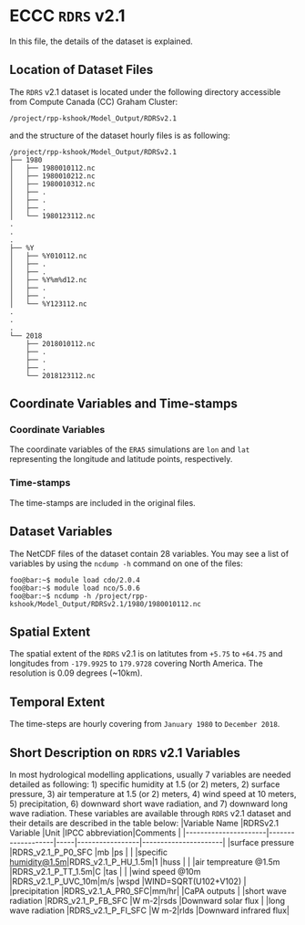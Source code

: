 # ECCC `RDRS` v2.1
In this file, the details of the dataset is explained.

## Location of Dataset Files
The `RDRS` v2.1 dataset is located under the following directory accessible from Compute Canada (CC) Graham Cluster:
```
/project/rpp-kshook/Model_Output/RDRSv2.1
```
and the structure of the dataset hourly files is as following:
```console
/project/rpp-kshook/Model_Output/RDRSv2.1
├── 1980
│   ├── 1980010112.nc
│   ├── 1980010212.nc
│   ├── 1980010312.nc
│   ├── .
│   ├── .
│   ├── .
│   └── 1980123112.nc
.
.
.
├── %Y
│   ├── %Y010112.nc
│   ├── .
│   ├── .
│   ├── %Y%m%d12.nc
│   ├── .
│   ├── .
│   └── %Y123112.nc
.
.
.
└── 2018
    ├── 2018010112.nc
    ├── .
    ├── .
    ├── .
    └── 2018123112.nc
```

## Coordinate Variables and Time-stamps

### Coordinate Variables
The coordinate variables of the `ERA5` simulations are `lon` and `lat` representing the longitude and latitude points, respectively.
### Time-stamps
The time-stamps are included in the original files.

## Dataset Variables
The NetCDF files of the dataset contain 28 variables. You may see a list of variables by using the `ncdump -h`  command on one of the files:
```console
foo@bar:~$ module load cdo/2.0.4
foo@bar:~$ module load nco/5.0.6
foo@bar:~$ ncdump -h /project/rpp-kshook/Model_Output/RDRSv2.1/1980/1980010112.nc
```

## Spatial Extent
The spatial extent of the `RDRS` v2.1 is on latitutes from `+5.75` to `+64.75` and longitudes from `-179.9925` to `179.9728` covering North America. The resolution is 0.09 degrees (~10km). 

## Temporal Extent
The time-steps are hourly covering from `January 1980` to `December 2018`.

## Short Description on `RDRS` v2.1 Variables
In most hydrological modelling applications, usually 7 variables are needed detailed as following: 1) specific humidity at 1.5 (or 2) meters, 2) surface pressure, 3) air temperature at 1.5 (or 2) meters, 4) wind speed at 10 meters, 5) precipitation, 6) downward short wave radiation, and 7) downward long wave radiation. These variables are available through `RDRS` v2.1 dataset and their details are described in the table below:
|Variable Name         |RDRSv2.1 Variable  |Unit |IPCC abbreviation|Comments              |
|----------------------|-------------------|-----|-----------------|----------------------|
|surface pressure      |RDRS_v2.1_P_P0_SFC |mb   |ps               |                      |
|specific humidity@1.5m|RDRS_v2.1_P_HU_1.5m|1    |huss             |                      |
|air tempreature @1.5m |RDRS_v2.1_P_TT_1.5m|C    |tas              |                      |
|wind speed @10m       |RDRS_v2.1_P_UVC_10m|m/s  |wspd             |WIND=SQRT(U102+V102)  |
|precipitation         |RDRS_v2.1_A_PR0_SFC|mm/hr|                 |CaPA outputs          |
|short wave radiation  |RDRS_v2.1_P_FB_SFC |W m-2|rsds             |Downward solar flux   |
|long wave radiation   |RDRS_v2.1_P_FI_SFC |W m-2|rlds             |Downward infrared flux|
